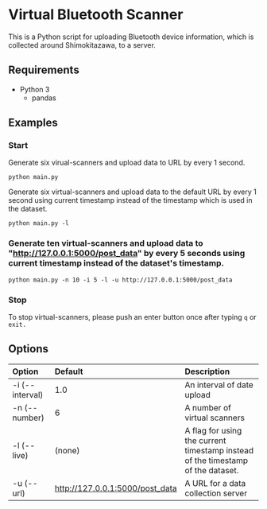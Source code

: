 # Virtual Bluetooth Scanner
This is a Python script for uploading Bluetooth device information, which is collected around Shimokitazawa, to a server.

## Requirements
* Python 3
    * pandas
    
## Examples

### Start
Generate six virual-scanners and upload data to URL by every 1 second.
```
python main.py
```

Generate six virtual-scanners and upload data to the default URL by every 1 second using current timestamp instead of the timestamp which is used in the dataset.
```
python main.py -l
```

### Generate ten virtual-scanners and upload data to "http://127.0.0.1:5000/post_data" by every 5 seconds using current timestamp instead of the dataset's timestamp.
```
python main.py -n 10 -i 5 -l -u http://127.0.0.1:5000/post_data
```

### Stop
To stop virtual-scanners, please push an enter button once after typing `q` or `exit.`

## Options
|Option|Default|Description|
|:---|:---|:---|
|-i (--interval)|1.0|An interval of date upload|
|-n (--number)|6|A number of virtual scanners|
|-l (--live)|(none)|A flag for using the current timestamp instead of the timestamp of the dataset.|
|-u (--url)|http://127.0.0.1:5000/post_data|A URL for a data collection server|
